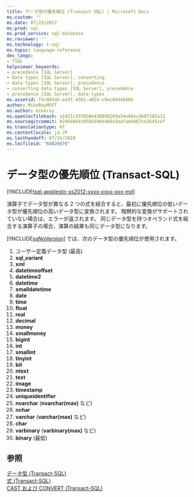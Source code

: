 ```yaml
---
title: データ型の優先順位 (Transact-SQL) | Microsoft Docs
ms.custom: ''
ms.date: 07/23/2017
ms.prod: sql
ms.prod_service: sql-database
ms.reviewer: ''
ms.technology: t-sql
ms.topic: language-reference
dev_langs:
- TSQL
helpviewer_keywords:
- precedence [SQL Server]
- data types [SQL Server], converting
- data types [SQL Server], precedence
- converting data types [SQL Server], precedence
- precedence [SQL Server], data types
ms.assetid: f4c804ab-ed3f-43b1-a024-c9ac6944b66b
author: MikeRayMSFT
ms.author: mikeray
ms.openlocfilehash: a1421c43f050e438898289a34e86ec4b87185a13
ms.sourcegitcommit: b2464064c0566590e486a3aafae6d67ce2645cef
ms.translationtype: HT
ms.contentlocale: ja-JP
ms.lasthandoff: 07/15/2019
ms.locfileid: "68020870"
---
```

# <a name="data-type-precedence-transact-sql"></a>データ型の優先順位 (Transact-SQL)
[!INCLUDE[tsql-appliesto-ss2012-xxxx-xxxx-xxx-md](../../includes/tsql-appliesto-ss2012-xxxx-xxxx-xxx-md.md)]

演算子でデータ型が異なる 2 つの式を結合すると、最初に優先順位の低いデータ型が優先順位の高いデータ型に変換されます。 暗黙的な変換がサポートされていない場合は、エラーが返されます。 同じデータ型を持つオペランド式を結合する演算子の場合、演算の結果も同じデータ型になります。
  
[!INCLUDE[ssNoVersion](../../includes/ssnoversion-md.md)] では、次のデータ型の優先順位が使用されます。
  
1.  ユーザー定義データ型 (最高)  
1.  **sql_variant**  
1.  **xml**  
1.  **datetimeoffset**  
1.  **datetime2**  
1.  **datetime**  
1.  **smalldatetime**  
1.  **date**  
1. **time**  
1. **float**  
1. **real**  
1. **decimal**  
1. **money**  
1. **smallmoney**  
1. **bigint**  
1. **int**  
1. **smallint**  
1. **tinyint**  
1. **bit**  
1. **ntext**  
1. **text**  
1. **image**  
1. **timestamp**  
1. **uniqueidentifier**  
1. **nvarchar** (**nvarchar(max)** など)  
1. **nchar**  
1. **varchar** (**varchar(max)** など)  
1. **char**  
1. **varbinary** (**varbinary(max)** など)  
1. **binary** (最低)  
  
## <a name="see-also"></a>参照
[データ型 &#40;Transact-SQL&#41;](../../t-sql/data-types/data-types-transact-sql.md)  
[式 &#40;Transact-SQL&#41;](../../t-sql/language-elements/expressions-transact-sql.md)  
[CAST および CONVERT &#40;Transact-SQL&#41;](../../t-sql/functions/cast-and-convert-transact-sql.md)
  